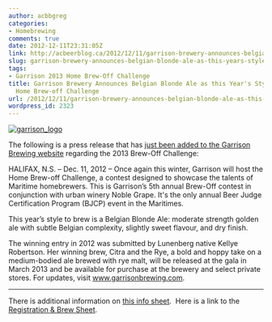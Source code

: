 ```yaml
---
author: acbbgreg
categories:
- Homebrewing
comments: true
date: 2012-12-11T23:31:05Z
link: http://acbeerblog.ca/2012/12/11/garrison-brewery-announces-belgian-blonde-ale-as-this-years-style-for-the-home-brew-off-challenge/
slug: garrison-brewery-announces-belgian-blonde-ale-as-this-years-style-for-the-home-brew-off-challenge
tags:
- Garrison 2013 Home Brew-Off Challenge
title: Garrison Brewery Announces Belgian Blonde Ale as this Year's Style for the
  Home Brew-off Challenge
url: /2012/12/11/garrison-brewery-announces-belgian-blonde-ale-as-this-years-style-for-the-home-brew-off-challenge/
wordpress_id: 2323
---
```


[![garrison_logo](http://acbeerblog.ca/wp-content/uploads/2012/06/garrison_logo.gif)](http://atlanticcanadabeerblog.wordpress.com/2012/06/21/garrison-to-release-15th-anniversary-hops-mango-ginger-specialty-beer-this-saturday/garrison_logo/)

The following is a press release that has [just been added to the Garrison Brewing website](http://www.garrisonbrewing.com/accounts/garrison/websites/garrisonbrewing.com/website_files/Press%20release-Garrison%20announces%20Ultimate%20Brew-off%20beer%20style%20for%202013.pdf) regarding the 2013 Brew-Off Challenge:

HALIFAX, N.S. – Dec. 11, 2012 – Once again this winter, Garrison will host the Home Brew-off Challenge, a contest designed to showcase the talents of Maritime homebrewers. This is Garrison’s 5th annual Brew-Off contest in conjunction with urban winery Noble Grape. It's the only annual Beer Judge Certification Program (BJCP) event in the Maritimes.

This year’s style to brew is a Belgian Blonde Ale: moderate strength golden ale with subtle Belgian complexity, slightly sweet flavour, and dry finish.

The winning entry in 2012 was submitted by Lunenberg native Kellye Robertson. Her winning brew, Citra and the Rye, a bold and hoppy take on a medium-bodied ale brewed with rye malt, will be released at the gala in March 2013 and be available for purchase at the brewery and select private stores. For updates, visit www.garrisonbrewing.com.

________________________________________________________________________________________________________

There is additional information on [this info sheet](http://www.garrisonbrewing.com/accounts/garrison/websites/garrisonbrewing.com/website_files/2013%20Garrison%20Brew-Off%20Info%20Sheet.pdf).  Here is a link to the [Registration & Brew Sheet](http://www.garrisonbrewing.com/accounts/garrison/websites/garrisonbrewing.com/website_files/2013%20Garrison%20Brew-Off%20Registration%20&%20Brew%20Sheet.pdf).
